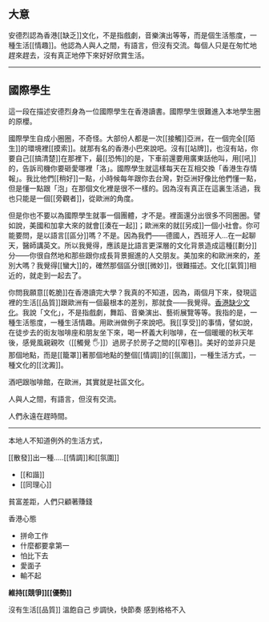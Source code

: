 ## 大意
安德烈認為香港[[缺乏]]文化，不是指戲劇，音樂演出等等，而是個生活態度，一種生活[[情趣]]。他認為人與人之間，有語言，但沒有交流。每個人只是在匆忙地趕來趕去，沒有真正地停下來好好欣賞生活。

<hr>

## 國際學生
這一段在描述安德烈身為一位國際學生在香港讀書。國際學生很難進入本地學生圈的原櫻。

國際學生自成小圈圈，不奇怪。大部份人都是一次[[接觸]]亞洲，在一個完全[[陌生]]的環境裡[[摸索]]。就那有名的香港小巴來說吧。沒有[[站牌]]，也沒有站，你要自己[[搞清楚]]在那裡下，最[[恐怖]]的是，下車前還要用廣東話他叫，用[[吼]]的，告訴司機你要砸愛哪裡「洛」。國際學生就這樣每天在互相交換「香港生存情報」。我比他們[[稍好]]一點，小時候每年跟你去台灣，對亞洲好像比他們懂一點，但是懂一點跟「泡」在那個文化裡是很不一樣的。因為沒有真正在這裏生活過，我也只能是一個[[旁觀者]]，從歐洲的角度。

但是你也不要以為國際學生就事一個團體，才不是。裡面還分出很多不同圈圈。譬如說，美國和加拿大來的就會[[湊在一起]]；歐洲來的就[[另成]]一個小社會。你可能要問，是以語言[[區分]]嗎？不是。因為我們——德國人，西班牙人...在一起聊天，醫師講英文。所以我覺得，應該是比語言更深層的文化背景造成這種[[劃分]]分——你很自然地和那些跟你成長背景掘進的人交朋友。美加來的和歐洲來的，差別大嗎？我覺得[[蠻大]]的，確然那個區分很[[微妙]]，很難描述。文化[[氣質]]相近的，就走到一起去了。


你問我願意[[乾脆]]在香港讀完大學？我真的不知道，因為，兩個月下來，發現這裡的生活[[品質]]跟歐洲有一個最根本的差別，那就食——我覺得。<ins>香港缺少文化</ins>。我說「文化」，不是指戲劇，舞蹈、音樂演出、藝術展覽等等。我指的是，一種生活態度，一種生活情趣。用歐洲做例子來說吧。我[[享受]]的事情，譬如說，在徒步去的街友咖啡座和朋友坐下來，喝一杯義大利咖啡，在一個暖暖的秋天年後，感覺風親親吹（[[觸覺 🖐]]）過房子於房子之間的[[窄巷]]。美好的並非只是那個地點，而是[[籠罩]]著那個地點的整個[[情調]]的[[氛圍]]，一種生活方式，一種文化的[[沈澱]]。

酒吧跟咖啡館，在歐洲，其實就是社區文化。

人與人之間，有語言，但沒有交流。

人們永遠在趕時間。

<hr>

本地人不知道例外的生活方式，

[[散發]]出一種…..[[情調]]和[[氛圍]]
- [[和諧]]
- [[同理心]]

貧富差距，人們只顧著賺錢

香港心態
- 拼命工作
- 什麼都要拿第一
- 怕比下去
- 愛面子
- 輸不起

**維持[[競爭]][[優勢]]**

沒有生活[[品質]]
溫飽自己
步調快，快節奏
感到格格不入